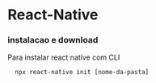 # React-Native
 

 ### instalacao e download
Para instalar react native com CLI
``` 
  npx react-native init [nome-da-pasta]
```
